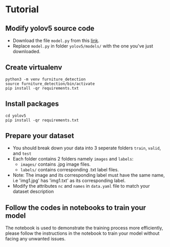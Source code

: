 # Tutorial

## Modify yolov5 source code
- Download the file `model.py` from this [link](https://drive.google.com/file/d/13S4Zjf7PpfHNynpAkp-po6RnatE4Y-mw/view?usp=sharing).
- Replace `model.py` in folder `yolov5/models/` with the one you've just downloaded.

## Create virtualenv
```
python3 -m venv furniture_detection
source furniture_detection/bin/activate
pip install -qr requirements.txt
```
## Install packages
```
cd yolov5
pip install -qr requirements.txt
```
## Prepare your dataset
- You should break down your data into 3 seperate folders `train`, `valid`, and `test`
- Each folder contains 2 folders namely `images` and `labels`:
  - `images/` contains .jpg image files.
  - `labels/` contains corresponding .txt label files.
- Note: The image and its corresponding label must have the same name, i.e 'img1.jpg' has 'img1.txt' as its corresponding label.
- Modify the attributes `nc` and `names` in `data.yaml` file to match your dataset description

## Follow the codes in notebooks to train your model
The notebook is used to demonstrate the training process more efficiently, please follow the instructions in the notebook to train your model without facing any unwanted issues.
